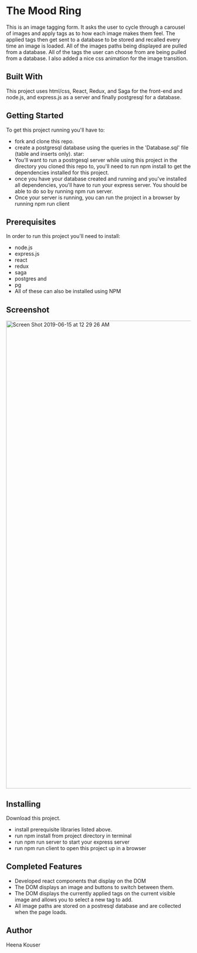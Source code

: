  # The Mood Ring
This is an image tagging form. It asks the user to cycle through a carousel of images and apply tags as to how each image makes them feel. The applied tags then get sent to a database to be stored and recalled every time an image is loaded. All of the images paths being displayed are pulled from a database. All of the tags the user can choose from are being pulled from a database. I also added a nice css animation for the image transition.

## Built With
This project uses html/css, React, Redux, and Saga for the front-end and node.js, and express.js as a server and finally postgresql for a database.

## Getting Started
To get this project running you'll have to:

- fork and clone this repo.
- create a postgresql database using the queries in the 'Database.sql' file (table and inserts only). star:
- You'll want to run a postrgesql server while using this project
in the directory you cloned this repo to, you'll need to run npm install to get the dependencies installed for this project.
- once you have your database created and running and you've installed all dependencies, you'll have to run your express server. You should be able to do so by running npm run server.
- Once your server is running, you can run the project in a browser by running npm run client

## Prerequisites
In order to run this project you'll need to install:

- node.js
- express.js
- react
- redux
- saga
- postgres and
- pg
- All of these can also be installed using NPM 

## Screenshot
<img width="1274" alt="Screen Shot 2019-06-15 at 12 29 26 AM" src="https://user-images.githubusercontent.com/47267211/59547449-b755b780-8f04-11e9-9b75-4d6a4b9c1caa.png">


## Installing
Download this project.
- install prerequisite libraries listed above.
- run npm install from project directory in terminal
- run npm run server to start your express server
- run npm run client to open this project up in a browser

## Completed Features
- Developed react components that display on the DOM
- The DOM displays an image and buttons to switch between them.
- The DOM displays the currently applied tags on the current visible image and allows you to select a new tag to add.
- All image paths are stored on a postresql database and are collected when the page loads.

## Author
Heena Kouser







